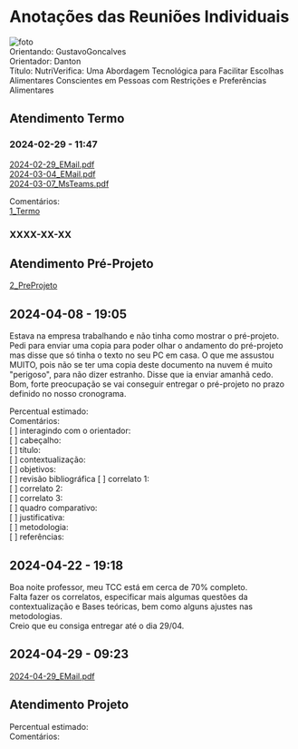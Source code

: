 # Anotações das Reuniões Individuais  

![foto](foto.png "foto")  
Orientando: GustavoGoncalves  
Orientador: Danton  
Título: NutriVerifica: Uma Abordagem Tecnológica para Facilitar Escolhas Alimentares Conscientes em Pessoas com Restrições e Preferências Alimentares  

## Atendimento Termo  

### 2024-02-29 - 11:47

[2024-02-29_EMail.pdf](2024-02-29_EMail.pdf)  
[2024-03-04_EMail.pdf](2024-03-04_EMail.pdf)  
[2024-03-07_MsTeams.pdf](2024-03-07_MsTeams.pdf)  

Comentários:  
[1_Termo](1_Termo.pdf "1_Termo")  

### XXXX-XX-XX

## Atendimento Pré-Projeto  

[2_PreProjeto](2_PreProjeto.docx "2_PreProjeto")  

## 2024-04-08 - 19:05

Estava na empresa trabalhando e não tinha como mostrar o pré-projeto.  
Pedi para enviar uma copia para poder olhar o andamento do pré-projeto mas disse que só tinha o texto no seu PC em casa. O que me assustou MUITO, pois não se ter uma copia deste documento na nuvem é muito "perigoso", para não dizer estranho. Disse que ia enviar amanhã cedo.  
Bom, forte preocupação se vai conseguir entregar o pré-projeto no prazo definido no nosso cronograma.  

Percentual estimado:  
Comentários:  
[ ] interagindo com o orientador:  
[ ] cabeçalho:  
[ ] título:  
[ ] contextualização:  
[ ] objetivos:  
[ ] revisão bibliográfica
[ ] correlato 1:  
[ ] correlato 2:  
[ ] correlato 3:  
[ ] quadro comparativo:  
[ ] justificativa:  
[ ] metodologia:  
[ ] referências:  

## 2024-04-22 - 19:18

Boa noite professor, meu TCC está em cerca de 70% completo.  
Falta fazer os correlatos, especificar mais algumas questões da contextualização e Bases teóricas, bem como alguns ajustes nas metodologias.  
Creio que eu consiga entregar até o dia 29/04.  

## 2024-04-29 - 09:23

[2024-04-29_EMail.pdf](2024-04-29_EMail.pdf)  

## Atendimento Projeto  

Percentual estimado:  
Comentários:  
